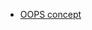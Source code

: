 * [OOPS concept](https://javarevisited.blogspot.com/2018/07/10-object-oriented-design-principles.html)
